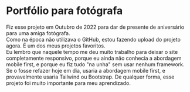 # Portfólio para fotógrafa
Fiz esse projeto em Outubro de 2022 para dar de presente de aniversário para uma amiga fotógrafa.
<br>
Como na época não utilizava o GitHub, estou fazendo upload do projeto agora. É um dos meus projetos favoritos.
<br>
Eu lembro que naquele tempo me deu muito trabalho para deixar o site completamente responsivo, porque eu ainda não conhecia a abordagem mobile first, e porque eu fiz tudo "na unha" sem usar nenhum framework.
<br>
Se o fosse refazer hoje em dia, usaria a abordagem mobile first, e provavelmente usaria Tailwind ou Bootstrap. De qualquer forma, esse projeto foi muito importante para meu aprendizado.
